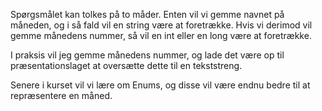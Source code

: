 Spørgsmålet kan tolkes på to måder. 
Enten vil vi gemme navnet på måneden, og i så fald vil en string være at foretrække. 
Hvis vi derimod vil gemme månedens nummer, så vil en int eller en long være at foretrække.

I praksis vil jeg gemme månedens nummer, og lade det være op til præsentationslaget at oversætte dette til en tekststreng.

Senere i kurset vil vi lære om Enums, og disse vil være endnu bedre til at repræsentere en måned.